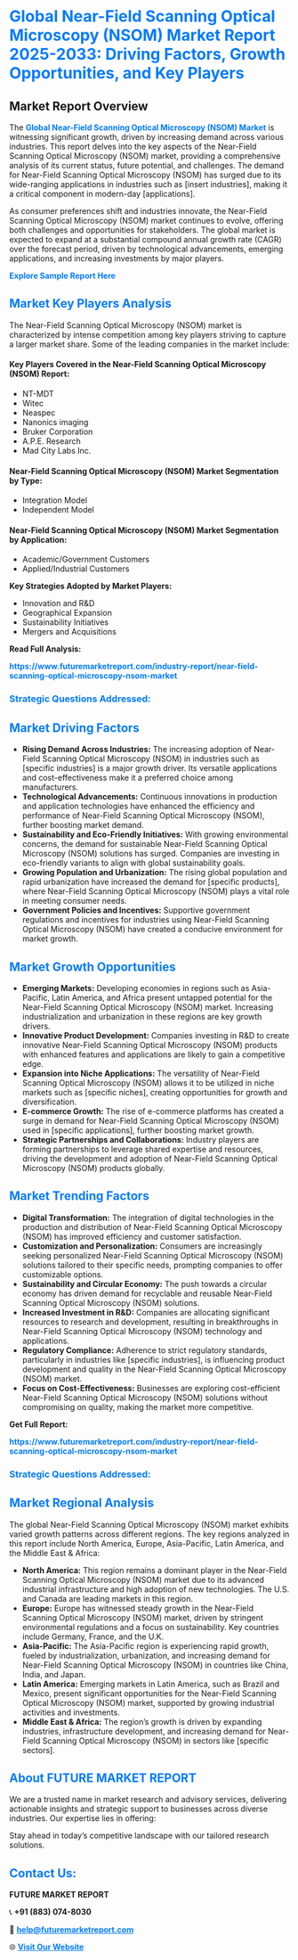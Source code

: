<h1 style="color: #007BFF;">Global Near-Field Scanning Optical Microscopy (NSOM) Market Report 2025-2033: Driving Factors, Growth Opportunities, and Key Players</h1>

<section id="overview">
<h2>Market Report Overview</h2>
<p>The <a href="https://www.futuremarketreport.com/industry-report/near-field-scanning-optical-microscopy-nsom-market" style="color: #007BFF; text-decoration: none;"><strong>Global Near-Field Scanning Optical Microscopy (NSOM) Market</strong></a> is witnessing significant growth, driven by increasing demand across various industries. This report delves into the key aspects of the Near-Field Scanning Optical Microscopy (NSOM) market, providing a comprehensive analysis of its current status, future potential, and challenges. The demand for Near-Field Scanning Optical Microscopy (NSOM) has surged due to its wide-ranging applications in industries such as [insert industries], making it a critical component in modern-day [applications].</p>
<p>As consumer preferences shift and industries innovate, the Near-Field Scanning Optical Microscopy (NSOM) market continues to evolve, offering both challenges and opportunities for stakeholders. The global market is expected to expand at a substantial compound annual growth rate (CAGR) over the forecast period, driven by technological advancements, emerging applications, and increasing investments by major players.</p>
</section>

<section id="overview">
<p><a href="https://www.futuremarketreport.com/request-sample/reportId=28307" style="color: #007BFF; text-decoration: none;"><strong>Explore Sample Report Here</strong></a></p>
</section>

<section id="key-players">
<h2 style="color: #007BFF;">Market Key Players Analysis</h2>
<p>The Near-Field Scanning Optical Microscopy (NSOM) market is characterized by intense competition among key players striving to capture a larger market share. Some of the leading companies in the market include:</p>
<h4>Key Players Covered in the Near-Field Scanning Optical Microscopy (NSOM) Report:</h4>
<ul><li>NT-MDT</li><li>Witec</li><li>Neaspec</li><li>Nanonics imaging</li><li>Bruker Corporation</li><li>A.P.E. Research</li><li>Mad City Labs Inc.</li></ul>
<h4>Near-Field Scanning Optical Microscopy (NSOM) Market Segmentation by Type:</h4>
<ul><li>Integration Model</li><li>Independent Model</li></ul>

<h4>Near-Field Scanning Optical Microscopy (NSOM) Market Segmentation by Application:</h4>
<ul><li>Academic/Government Customers</li><li>Applied/Industrial Customers</li></ul>
<p><strong>Key Strategies Adopted by Market Players:</strong></p>
<ul>
<li>Innovation and R&D</li>
<li>Geographical Expansion</li>
<li>Sustainability Initiatives</li>
<li>Mergers and Acquisitions</li>
</ul>
</section>

<section>
<p><strong>Read Full Analysis: </strong></p><a href="https://www.futuremarketreport.com/industry-report/near-field-scanning-optical-microscopy-nsom-market" style="color: #007BFF; text-decoration: none;"><strong>https://www.futuremarketreport.com/industry-report/near-field-scanning-optical-microscopy-nsom-market</strong></a>
<h3 style="color: #007BFF;">Strategic Questions Addressed:</h3>
</section>

<section id="driving-factors">
<h2 style="color: #007BFF;">Market Driving Factors</h2>
<ul>
<li><strong>Rising Demand Across Industries:</strong> The increasing adoption of Near-Field Scanning Optical Microscopy (NSOM) in industries such as [specific industries] is a major growth driver. Its versatile applications and cost-effectiveness make it a preferred choice among manufacturers.</li>
<li><strong>Technological Advancements:</strong> Continuous innovations in production and application technologies have enhanced the efficiency and performance of Near-Field Scanning Optical Microscopy (NSOM), further boosting market demand.</li>
<li><strong>Sustainability and Eco-Friendly Initiatives:</strong> With growing environmental concerns, the demand for sustainable Near-Field Scanning Optical Microscopy (NSOM) solutions has surged. Companies are investing in eco-friendly variants to align with global sustainability goals.</li>
<li><strong>Growing Population and Urbanization:</strong> The rising global population and rapid urbanization have increased the demand for [specific products], where Near-Field Scanning Optical Microscopy (NSOM) plays a vital role in meeting consumer needs.</li>
<li><strong>Government Policies and Incentives:</strong> Supportive government regulations and incentives for industries using Near-Field Scanning Optical Microscopy (NSOM) have created a conducive environment for market growth.</li>
</ul>
</section>

<section id="growth-opportunities">
<h2 style="color: #007BFF;">Market Growth Opportunities</h2>
<ul>
<li><strong>Emerging Markets:</strong> Developing economies in regions such as Asia-Pacific, Latin America, and Africa present untapped potential for the Near-Field Scanning Optical Microscopy (NSOM) market. Increasing industrialization and urbanization in these regions are key growth drivers.</li>
<li><strong>Innovative Product Development:</strong> Companies investing in R&D to create innovative Near-Field Scanning Optical Microscopy (NSOM) products with enhanced features and applications are likely to gain a competitive edge.</li>
<li><strong>Expansion into Niche Applications:</strong> The versatility of Near-Field Scanning Optical Microscopy (NSOM) allows it to be utilized in niche markets such as [specific niches], creating opportunities for growth and diversification.</li>
<li><strong>E-commerce Growth:</strong> The rise of e-commerce platforms has created a surge in demand for Near-Field Scanning Optical Microscopy (NSOM) used in [specific applications], further boosting market growth.</li>
<li><strong>Strategic Partnerships and Collaborations:</strong> Industry players are forming partnerships to leverage shared expertise and resources, driving the development and adoption of Near-Field Scanning Optical Microscopy (NSOM) products globally.</li>
</ul>
</section>

<section id="trending-factors">
<h2 style="color: #007BFF;">Market Trending Factors</h2>
<ul>
<li><strong>Digital Transformation:</strong> The integration of digital technologies in the production and distribution of Near-Field Scanning Optical Microscopy (NSOM) has improved efficiency and customer satisfaction.</li>
<li><strong>Customization and Personalization:</strong> Consumers are increasingly seeking personalized Near-Field Scanning Optical Microscopy (NSOM) solutions tailored to their specific needs, prompting companies to offer customizable options.</li>
<li><strong>Sustainability and Circular Economy:</strong> The push towards a circular economy has driven demand for recyclable and reusable Near-Field Scanning Optical Microscopy (NSOM) solutions.</li>
<li><strong>Increased Investment in R&D:</strong> Companies are allocating significant resources to research and development, resulting in breakthroughs in Near-Field Scanning Optical Microscopy (NSOM) technology and applications.</li>
<li><strong>Regulatory Compliance:</strong> Adherence to strict regulatory standards, particularly in industries like [specific industries], is influencing product development and quality in the Near-Field Scanning Optical Microscopy (NSOM) market.</li>
<li><strong>Focus on Cost-Effectiveness:</strong> Businesses are exploring cost-efficient Near-Field Scanning Optical Microscopy (NSOM) solutions without compromising on quality, making the market more competitive.</li>
</ul>
</section>

<section>
<p><strong>Get Full Report: </strong></p><a href="https://www.futuremarketreport.com/industry-report/near-field-scanning-optical-microscopy-nsom-market" style="color: #007BFF; text-decoration: none;"><strong>https://www.futuremarketreport.com/industry-report/near-field-scanning-optical-microscopy-nsom-market</strong></a>
<h3 style="color: #007BFF;">Strategic Questions Addressed:</h3>
</section>


<section id="regional-analysis">
<h2 style="color: #007BFF;">Market Regional Analysis</h2>
<p>The global Near-Field Scanning Optical Microscopy (NSOM) market exhibits varied growth patterns across different regions. The key regions analyzed in this report include North America, Europe, Asia-Pacific, Latin America, and the Middle East & Africa:</p>
<ul>
<li><strong>North America:</strong> This region remains a dominant player in the Near-Field Scanning Optical Microscopy (NSOM) market due to its advanced industrial infrastructure and high adoption of new technologies. The U.S. and Canada are leading markets in this region.</li>
<li><strong>Europe:</strong> Europe has witnessed steady growth in the Near-Field Scanning Optical Microscopy (NSOM) market, driven by stringent environmental regulations and a focus on sustainability. Key countries include Germany, France, and the U.K.</li>
<li><strong>Asia-Pacific:</strong> The Asia-Pacific region is experiencing rapid growth, fueled by industrialization, urbanization, and increasing demand for Near-Field Scanning Optical Microscopy (NSOM) in countries like China, India, and Japan.</li>
<li><strong>Latin America:</strong> Emerging markets in Latin America, such as Brazil and Mexico, present significant opportunities for the Near-Field Scanning Optical Microscopy (NSOM) market, supported by growing industrial activities and investments.</li>
<li><strong>Middle East & Africa:</strong> The region’s growth is driven by expanding industries, infrastructure development, and increasing demand for Near-Field Scanning Optical Microscopy (NSOM) in sectors like [specific sectors].</li>
</ul>
</section>

<footer>
<h2 style="color: #007BFF;">About FUTURE MARKET REPORT</h2>
<p>We are a trusted name in market research and advisory services, delivering actionable insights and strategic support to businesses across diverse industries. Our expertise lies in offering:</p>

<p>Stay ahead in today’s competitive landscape with our tailored research solutions.</p>

<h2 style="color: #007BFF;">Contact Us:</h2>
<p><strong>FUTURE MARKET REPORT</strong></p>
<p>📞 <strong>+91 (883) 074-8030</strong></p>
<p>📧 <strong><a href="mailto:help@futuremarketreport.com" style="color: #007BFF;">help@futuremarketreport.com</a></strong></p>
<p>🌐 <strong><a href="https://www.futuremarketreport.com/" style="color: #007BFF;">Visit Our Website</a></strong></p>
</footer>